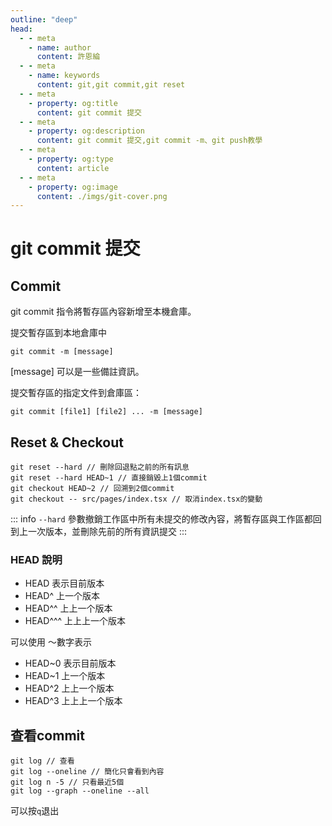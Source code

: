 ```yaml
---
outline: "deep"
head:
  - - meta
    - name: author
      content: 許恩綸
  - - meta
    - name: keywords
      content: git,git commit,git reset
  - - meta
    - property: og:title
      content: git commit 提交
  - - meta
    - property: og:description
      content: git commit 提交,git commit -m、git push教學
  - - meta
    - property: og:type
      content: article
  - - meta
    - property: og:image
      content: ./imgs/git-cover.png
---
```


# git commit 提交

## Commit

git commit 指令將暫存區內容新增至本機倉庫。

提交暫存區到本地倉庫中

```shell
git commit -m [message]
```

[message] 可以是一些備註資訊。

提交暫存區的指定文件到倉庫區：

```shell
git commit [file1] [file2] ... -m [message]
```

## Reset & Checkout
```shell
git reset --hard // 刪除回退點之前的所有訊息
git reset --hard HEAD~1 // 直接銷毀上1個commit
git checkout HEAD~2 // 回溯到2個commit
git checkout -- src/pages/index.tsx // 取消index.tsx的變動
```

::: info
`--hard` 參數撤銷工作區中所有未提交的修改內容，將暫存區與工作區都回到上一次版本，並刪除先前的所有資訊提交
:::

### HEAD 說明

- HEAD 表示目前版本
- HEAD^ 上一个版本
- HEAD^^ 上上一个版本
- HEAD^^^ 上上上一个版本

可以使用 ～數字表示

- HEAD~0 表示目前版本
- HEAD~1 上一个版本
- HEAD^2 上上一个版本
- HEAD^3 上上上一个版本

## 查看commit

```shell
git log // 查看
git log --oneline // 簡化只會看到內容
git log n -5 // 只看最近5個
git log --graph --oneline --all
```

可以按`q`退出